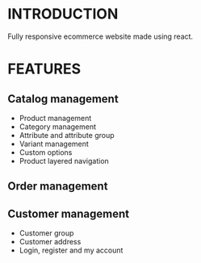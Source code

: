 # INTRODUCTION
Fully responsive ecommerce website made using react.
# FEATURES
## Catalog management
- Product management
- Category management
- Attribute and attribute group
- Variant management
- Custom options
- Product layered navigation
## Order management
## Customer management
- Customer group
- Customer address
- Login, register and my account


